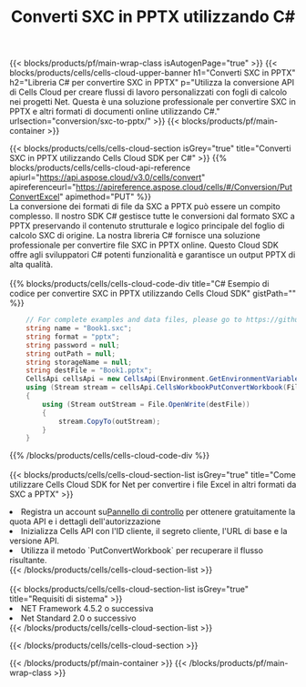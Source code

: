 ﻿---
title:  Converti SXC in PPTX utilizzando C#
description: Utilizzando Aspose.Cells Cloud SDK per C# per convertire un file in formato SXC in un file in formato PPTX.
---
{{< blocks/products/pf/main-wrap-class isAutogenPage="true" >}}
{{< blocks/products/cells/cells-cloud-upper-banner h1="Converti SXC in PPTX" h2="Libreria C# per convertire SXC in PPTX" p="Utilizza la conversione API di Cells Cloud per creare flussi di lavoro personalizzati con fogli di calcolo nei progetti Net. Questa è una soluzione professionale per convertire SXC in PPTX e altri formati di documenti online utilizzando C#." urlsection="conversion/sxc-to-pptx/" >}}
{{< blocks/products/pf/main-container >}}

{{< blocks/products/cells/cells-cloud-section isGrey="true" title="Converti SXC in PPTX utilizzando Cells Cloud SDK per C#" >}}
{{% blocks/products/cells/cells-cloud-api-reference apiurl="https://api.aspose.cloud/v3.0/cells/convert" apireferenceurl="https://apireference.aspose.cloud/cells/#/Conversion/PutConvertExcel" apimethod="PUT" %}}
<br/>
La conversione dei formati di file da SXC a PPTX può essere un compito complesso. Il nostro SDK C# gestisce tutte le conversioni dal formato SXC a PPTX preservando il contenuto strutturale e logico principale del foglio di calcolo SXC di origine. La nostra libreria C# fornisce una soluzione professionale per convertire file SXC in PPTX online. Questo Cloud SDK offre agli sviluppatori C# potenti funzionalità e garantisce un output PPTX di alta qualità.
<br/>
<br/>
{{% blocks/products/cells/cells-cloud-code-div title="C# Esempio di codice per convertire SXC in PPTX utilizzando Cells Cloud SDK" gistPath="" %}}
 
```cs
    // For complete examples and data files, please go to https://github.com/aspose-cells-cloud/aspose-cells-cloud-dotnet/
    string name = "Book1.sxc";
    string format = "pptx";
    string password = null;
    string outPath = null;
    string storageName = null;
    string destFile = "Book1.pptx";
    CellsApi cellsApi = new CellsApi(Environment.GetEnvironmentVariable("ProductClientId"), Environment.GetEnvironmentVariable("ProductClientSecret"));
    using (Stream stream = cellsApi.CellsWorkbookPutConvertWorkbook(File.OpenRead(name), format, password, outPath, storageName))
    {
        using (Stream outStream = File.OpenWrite(destFile))
        {
            stream.CopyTo(outStream);
        }
    }
```
 
{{% /blocks/products/cells/cells-cloud-code-div %}}
<br/>
<br/>
{{< blocks/products/cells/cells-cloud-section-list isGrey="true" title="Come utilizzare Cells Cloud SDK for Net per convertire i file Excel in altri formati da SXC a PPTX" >}}
<li> Registra un account su<a href="https://dashboard.aspose.cloud/">Pannello di controllo</a> per ottenere gratuitamente la quota API e i dettagli dell'autorizzazione</li>
<li>Inizializza Cells API con l'ID cliente, il segreto cliente, l'URL di base e la versione API.</li>
<li>Utilizza il metodo `PutConvertWorkbook` per recuperare il flusso risultante.</li>
{{< /blocks/products/cells/cells-cloud-section-list >}}
<br/>
<br/>
{{< blocks/products/cells/cells-cloud-section-list isGrey="true" title="Requisiti di sistema" >}}
<li>NET Framework 4.5.2 o successiva</li>
<li>Net Standard 2.0 o successivo</li>
{{< /blocks/products/cells/cells-cloud-section-list >}}

{{< /blocks/products/cells/cells-cloud-section >}}

{{< /blocks/products/pf/main-container >}}
{{< /blocks/products/pf/main-wrap-class >}}
